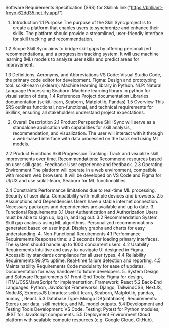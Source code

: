 Software Requirements Specification (SRS) for Skillink link("https://brilliant-froyo-62dd35.netlify.app/")
1. Introduction
1.1 Purpose
The purpose of the Skill Sync project is to create a platform that enables users to synchronize and enhance their skills. The platform should provide a streamlined, user-friendly interface for skill tracking and recommendation.

1.2 Scope
Skill Sync aims to bridge skill gaps by offering personalized recommendations,  and a progression tracking system. It will use machine learning (ML) models to analyze user skills and predict areas for improvement.

1.3 Definitions, Acronyms, and Abbreviations
VS Code: Visual Studio Code, the primary code editor for development.
Figma: Design and prototyping tool.
scikit-learn (sklearn): Machine learning library in Python.
NLP: Natural Language Processing
Seaborn: Machine learning library in python for visualisation of data, 
1.4 References
Project documentation
Libraries documentation (scikit-learn, Seaborn, Matplotlib, Pandas)
1.5 Overview
This SRS outlines functional, non-functional, and technical requirements for Skillink, ensuring all stakeholders understand project expectations.

2. Overall Description
2.1 Product Perspective
Skill Sync will serve as a standalone application with capabilities for skill analysis, recommendation, and visualization. The user will interact with it through a web-based interface with data processed on the back end using ML models.

2.2 Product Functions
Skill Progression Tracking: Track and visualize skill improvements over time.
Recommendations: Recommend resources based on user skill gaps.
Feedback: User experience and  feedback.
2.3 Operating Environment
The platform will operate in a web environment, compatible with modern web browsers. It will be developed on VS Code and Figma for UI/UX and use scikit-learn, Seaborn for ML functionalities.

2.4 Constraints
Performance limitations due to real-time ML processing.
Security of user data.
Compatibility with multiple devices and browsers.
2.5 Assumptions and Dependencies
Users have a stable internet connection.
Necessary packages and dependencies are available and up to date.
3. Functional Requirements
3.1 User Authentication and Authorization
Users must be able to sign up, log in, and log out.
3.2 Recommendation System
Skill gap analysis using ML algorithms.
Personalized recommendations generated based on user input.
Display graphs and charts for easy understanding.
4. Non-Functional Requirements
4.1 Performance Requirements
Response time: ≤ 2 seconds for loading primary interfaces.
The system should handle up to 1000 concurrent users.
4.2 Usability Requirements
Intuitive and easy-to-navigate UI designed in Figma.
Accessibility standards compliance for all user types.
4.4 Reliability Requirements
99.9% uptime.
Real-time failure detection and reporting.
4.5 Maintainability Requirements
Code modularity for ease of updates.
Documentation for easy handover to future developers.
5. System Design and Software Requirements
5.1 Front-End
Tools: Figma for design, HTML/CSS/JavaScript for implementation.
Framework: React 
5.2 Back-End
Languages: Python, JavaScript 
Frameworks: Django, TailwindCSS, NextJS, NodeJS, ExpressJS 
Libraries:  scikit-learn, Seaborn, Matplotlib, pandas, numpy, , React.
5.3 Database
Type: Mongo DB(database).
Requirements: Stores user data, skill metrics, and ML model outputs.
5.4 Development and Testing Tools
Development: VS Code.
Testing: Pytest for Python modules, JEST for JavaScript components.
5.5 Deployment Environment
Cloud platform with scalable compute resources (e.g. Google Cloud, GitHub).
